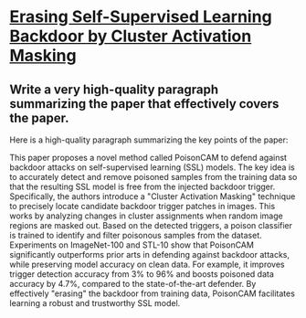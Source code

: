 # [Erasing Self-Supervised Learning Backdoor by Cluster Activation Masking](https://arxiv.org/abs/2312.07955)

## Write a very high-quality paragraph summarizing the paper that effectively covers the paper.

 Here is a high-quality paragraph summarizing the key points of the paper:

This paper proposes a novel method called PoisonCAM to defend against backdoor attacks on self-supervised learning (SSL) models. The key idea is to accurately detect and remove poisoned samples from the training data so that the resulting SSL model is free from the injected backdoor trigger. Specifically, the authors introduce a "Cluster Activation Masking" technique to precisely locate candidate backdoor trigger patches in images. This works by analyzing changes in cluster assignments when random image regions are masked out. Based on the detected triggers, a poison classifier is trained to identify and filter poisonous samples from the dataset. Experiments on ImageNet-100 and STL-10 show that PoisonCAM significantly outperforms prior arts in defending against backdoor attacks, while preserving model accuracy on clean data. For example, it improves trigger detection accuracy from 3% to 96% and boosts poisoned data accuracy by 4.7%, compared to the state-of-the-art defender. By effectively "erasing" the backdoor from training data, PoisonCAM facilitates learning a robust and trustworthy SSL model.
